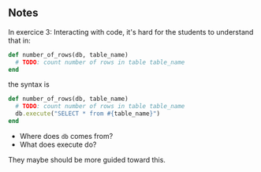 ## Notes

In exercice 3: Interacting with code, it's hard for the students to understand that in:

```ruby
def number_of_rows(db, table_name)
  # TODO: count number of rows in table table_name
end
```

the syntax is

```ruby
def number_of_rows(db, table_name)
  # TODO: count number of rows in table table_name
  db.execute("SELECT * from #{table_name}")
end
```

- Where does `db` comes from?
- What does execute do?

They maybe should be more guided toward this.
